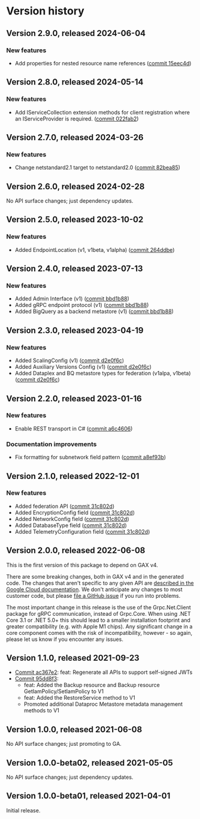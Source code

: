 # Version history

## Version 2.9.0, released 2024-06-04

### New features

- Add properties for nested resource name references ([commit 15eec4d](https://github.com/googleapis/google-cloud-dotnet/commit/15eec4dabb9fd3cf3b8f4b978d64b7ba435ca995))

## Version 2.8.0, released 2024-05-14

### New features

- Add IServiceCollection extension methods for client registration where an IServiceProvider is required. ([commit 022fab2](https://github.com/googleapis/google-cloud-dotnet/commit/022fab203f28fb9c608972af7f8b83f571ae5694))

## Version 2.7.0, released 2024-03-26

### New features

- Change netstandard2.1 target to netstandard2.0 ([commit 82bea85](https://github.com/googleapis/google-cloud-dotnet/commit/82bea850661975b9750ac30753528cc9d2e05240))

## Version 2.6.0, released 2024-02-28

No API surface changes; just dependency updates.

## Version 2.5.0, released 2023-10-02

### New features

- Added EndpointLocation (v1, v1beta, v1alpha) ([commit 264ddbe](https://github.com/googleapis/google-cloud-dotnet/commit/264ddbe6cb6038cc68573ca7230a2e8446554490))

## Version 2.4.0, released 2023-07-13

### New features

- Added Admin Interface (v1) ([commit bbd1b88](https://github.com/googleapis/google-cloud-dotnet/commit/bbd1b8818823d9cec0994cc232b427f988cf291a))
- Added gRPC endpoint protocol (v1) ([commit bbd1b88](https://github.com/googleapis/google-cloud-dotnet/commit/bbd1b8818823d9cec0994cc232b427f988cf291a))
- Added BigQuery as a backend metastore (v1) ([commit bbd1b88](https://github.com/googleapis/google-cloud-dotnet/commit/bbd1b8818823d9cec0994cc232b427f988cf291a))

## Version 2.3.0, released 2023-04-19

### New features

- Added ScalingConfig (v1) ([commit d2e0f6c](https://github.com/googleapis/google-cloud-dotnet/commit/d2e0f6c8f53092c18b2d25bd9fc0e78fa29824d5))
- Added Auxiliary Versions Config (v1) ([commit d2e0f6c](https://github.com/googleapis/google-cloud-dotnet/commit/d2e0f6c8f53092c18b2d25bd9fc0e78fa29824d5))
- Added Dataplex and BQ metastore types for federation (v1alpa, v1beta) ([commit d2e0f6c](https://github.com/googleapis/google-cloud-dotnet/commit/d2e0f6c8f53092c18b2d25bd9fc0e78fa29824d5))

## Version 2.2.0, released 2023-01-16

### New features

- Enable REST transport in C# ([commit a6c4606](https://github.com/googleapis/google-cloud-dotnet/commit/a6c46063bd961a9dadc728a780d66de772f28e71))

### Documentation improvements

- Fix formatting for subnetwork field pattern ([commit a8ef93b](https://github.com/googleapis/google-cloud-dotnet/commit/a8ef93b5bdd4fba20274b4ec2ae004509cc25741))

## Version 2.1.0, released 2022-12-01

### New features

- Added federation API ([commit 31c802d](https://github.com/googleapis/google-cloud-dotnet/commit/31c802d35e428ca28039f9af3f2aca4398b2517b))
- Added EncryptionConfig field ([commit 31c802d](https://github.com/googleapis/google-cloud-dotnet/commit/31c802d35e428ca28039f9af3f2aca4398b2517b))
- Added NetworkConfig field ([commit 31c802d](https://github.com/googleapis/google-cloud-dotnet/commit/31c802d35e428ca28039f9af3f2aca4398b2517b))
- Added DatabaseType field ([commit 31c802d](https://github.com/googleapis/google-cloud-dotnet/commit/31c802d35e428ca28039f9af3f2aca4398b2517b))
- Added TelemetryConfiguration field ([commit 31c802d](https://github.com/googleapis/google-cloud-dotnet/commit/31c802d35e428ca28039f9af3f2aca4398b2517b))

## Version 2.0.0, released 2022-06-08

This is the first version of this package to depend on GAX v4.

There are some breaking changes, both in GAX v4 and in the generated
code. The changes that aren't specific to any given API are [described in the Google Cloud
documentation](https://cloud.google.com/dotnet/docs/reference/help/breaking-gax4).
We don't anticipate any changes to most customer code, but please [file a
GitHub issue](https://github.com/googleapis/google-cloud-dotnet/issues/new/choose)
if you run into problems.

The most important change in this release is the use of the Grpc.Net.Client package
for gRPC communication, instead of Grpc.Core. When using .NET Core 3.1 or .NET 5.0+
this should lead to a smaller installation footprint and greater compatibility (e.g.
with Apple M1 chips). Any significant change in a core component comes with the risk
of incompatibility, however - so again, please let us know if you encounter any
issues.


## Version 1.1.0, released 2021-09-23

- [Commit ac367e2](https://github.com/googleapis/google-cloud-dotnet/commit/ac367e2): feat: Regenerate all APIs to support self-signed JWTs
- [Commit 95dd8f3](https://github.com/googleapis/google-cloud-dotnet/commit/95dd8f3):
  - feat: Added the Backup resource and Backup resource GetIamPolicy/SetIamPolicy to V1
  - feat: Added the RestoreService method to V1
  - Promoted additional Dataproc Metastore metadata management methods to V1

## Version 1.0.0, released 2021-06-08

No API surface changes; just promoting to GA.

## Version 1.0.0-beta02, released 2021-05-05

No API surface changes; just dependency updates.

## Version 1.0.0-beta01, released 2021-04-01

Initial release.
